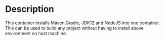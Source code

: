# Description

This container installs Maven,Gradle, JDK12 and NodeJS into one container.
This can be used to build any project without having to install above environment on host machine.